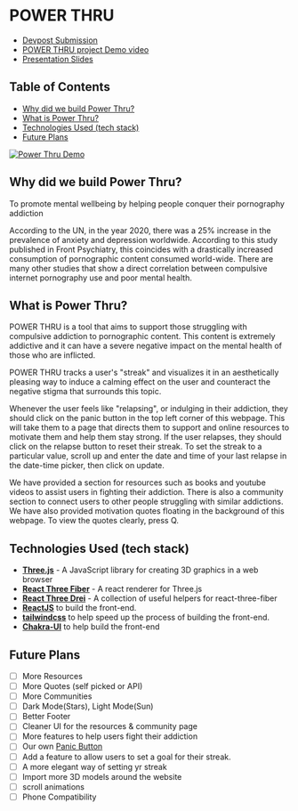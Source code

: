 # POWER THRU

- [Devpost Submission](https://devpost.com/software/power-thru)
- [POWER THRU project Demo video](https://www.youtube.com/watch?v=Gv_zgh8lhZs)
- [Presentation Slides](https://docs.google.com/presentation/d/10YKxf45ZCiMFmsckgEtQXZn1Ay3oXtZ-5BA7gP7dO2Y/edit?usp=sharing)

## Table of Contents

- [Why did we build Power Thru?](#why-did-we-build-power-thru)
- [What is Power Thru?](#what-is-power-thru)
- [Technologies Used (tech stack)](#technologies-used-tech-stack)
- [Future Plans](#future-plans)

[![Power Thru Demo](https://img.youtube.com/vi/Gv_zgh8lhZs/0.jpg)](https://www.youtube.com/watch?v=Gv_zgh8lhZs)

## Why did we build Power Thru?

To promote mental wellbeing by helping people conquer their pornography addiction

According to the UN, in the year 2020, there was a 25% increase in the prevalence of anxiety and depression worldwide. According to this study published in Front Psychiatry, this coincides with a drastically increased consumption of pornographic content consumed world-wide. There are many other studies that show a direct correlation between compulsive internet pornography use and poor mental health.

## What is Power Thru?
POWER THRU is a tool that aims to support those struggling with compulsive addiction to pornographic content. This content is extremely addictive and it can have a severe negative impact on the mental health of those who are inflicted.

POWER THRU tracks a user's "streak" and visualizes it in an aesthetically pleasing way to induce a calming effect on the user and counteract the negative stigma that surrounds this topic.

Whenever the user feels like "relapsing", or indulging in their addiction, they should click on the panic button in the top left corner of this webpage. This will take them to a page that directs them to support and online resources to motivate them and help them stay strong. If the user relapses, they should click on the relapse button to reset their streak. To set the streak to a particular value, scroll up and enter the date and time of your last relapse in the date-time picker, then click on update.

We have provided a section for resources such as books and youtube videos to assist users in fighting their addiction. There is also a community section to connect users to other people struggling with similar addictions. We have also provided motivation quotes floating in the background of this webpage. To view the quotes clearly, press Q.

## Technologies Used (tech stack)

- **[Three.js](https://threejs.org/)** - A JavaScript library for creating 3D graphics in a web browser
- **[React Three Fiber](https://docs.pmnd.rs/react-three-fiber/getting-started/introduction)** - A react renderer for Three.js
- **[React Three Drei](https://drei.pmnd.rs/)** - A collection of useful helpers for react-three-fiber
- **[ReactJS](https://reactjs.org/)** to build the front-end.
- **[tailwindcss](https://tailwindcss.com/)** to help speed up the process of building the front-end.
- **[Chakra-UI](https://chakra-ui.com/)** to help build the front-end

## Future Plans

- [ ] More Resources
- [ ] More Quotes (self picked or API)
- [ ] More Communities
- [ ] Dark Mode(Stars), Light Mode(Sun)
- [ ] Better Footer
- [ ] Cleaner UI for the resources & community page
- [ ] More features to help users fight their addiction
- [ ] Our own [Panic Button](https://emergency.nofap.com/)
- [ ] Add a feature to allow users to set a goal for their streak.
- [ ] A more elegant way of setting yr streak
- [ ] Import more 3D models around the website
- [ ] scroll animations
- [ ] Phone Compatibility
